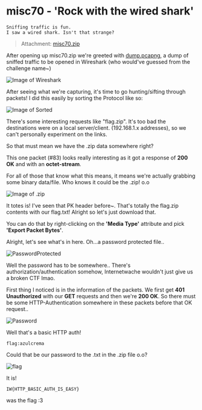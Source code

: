 # misc70 - 'Rock with the wired shark'
    Sniffing traffic is fun. 
    I saw a wired shark. Isn't that strange?

> Attachment: [misc70.zip](./misc70.zip)

After opening up misc70.zip we're greeted with [dump.pcapng](./dump.pcapng), a dump of sniffed traffic to be opened in Wireshark (who would've guessed from the challenge name~)

![Image of Wireshark](http://i.imgur.com/qsAJHxf.png)

After seeing what we're capturing, it's time to go hunting/sifting through packets! I did this easily by sorting the Protocol like so:

![Image of Sorted](http://i.imgur.com/ejfedsE.png)

There's some interesting requests like "flag.zip". It's too bad the destinations were on a local server/client. (192.168.1.x addresses), so we can't personally experiment on the links.

So that must mean we have the .zip data somewhere right?

This one packet (#83) looks really interesting as it got a response of **200 OK** and with an **octet-stream**.

For all of those that know what this means, it means we're actually grabbing some binary data/file. Who knows it could be the .zip! o.o

![Image of .zip](http://i.imgur.com/UrEMkC7.png)

It totes is! I've seen that PK header before~. That's totally the flag.zip contents with our flag.txt! Alright so let's just download that.

You can do that by right-clicking on the **'Media Type'** attribute and pick **'Export Packet Bytes'**.

Alright, let's see what's in here. 
Oh...a password protected file..

![PasswordProtected](http://i.imgur.com/lh9s9ch.png)

Well the password has to be somewhere.. There's authorization/authentication somehow, Internetwache wouldn't just give us a broken CTF lmao.

First thing I noticed is in the information of the packets. We first get **401 Unauthorized** with our **GET** requests and then we're **200 OK**. So there must be some HTTP-Authentication somewhere in these packets before that OK request..

![Password](http://i.imgur.com/BtkxfKL.png)

Well that's a basic HTTP auth! 

```
flag:azulcrema
```

Could that be our password to the .txt in the .zip file o.o?

![flag](http://i.imgur.com/v2kkTgC.png)

It is!

```
IW{HTTP_BASIC_AUTH_IS_EASY}
```

was the flag :3

